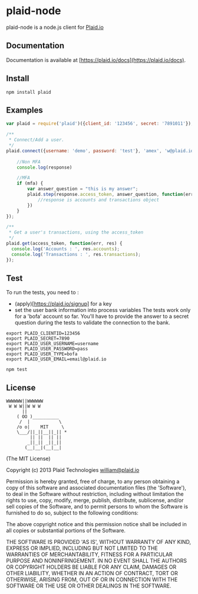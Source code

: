 plaid-node
==============

<!--[![Build Status](https://travis-ci.org/plaid/plaid-node.png)](https://travis-ci.org/plaid/plaid-node) -->


plaid-node is a node.js client for [Plaid.io](https://plaid.io)

## Documentation

Documentation is available at [https://plaid.io/docs](https://plaid.io/docs).

## Install
    npm install plaid

## Examples
```javascript
var plaid = require('plaid')({client_id: '123456', secret: '7891011'});

/**
 * Connect/Add a user.
 */
plaid.connect({username: 'demo', password: 'test'}, 'amex', 'w@plaid.io', function(error, response, mfa){
	
	//Non MFA
	console.log(response)

	//MFA
	if (mfa) {
		var answer_question = "this is my answer";
		plaid.step(response.access_token, answer_question, function(err, response){
			//response is accounts and transactions object
		})
	}
});

/**
 * Get a user's transactions, using the access_token
 */
plaid.get(access_token, function(err, res) {
  console.log('Accounts : ', res.accounts);
  console.log('Transactions : ', res.transactions);
});
```

## Test
To run the tests, you need to :
  - (apply)[https://plaid.io/signup] for a key
  - set the user bank information into process variables
The tests work only for a 'bofa' account so far.
You'll have to provide the answer to a secret question during the tests to validate the connection to the bank.
```
export PLAID_CLIENTID=123456
export PLAID_SECRET=7890
export PLAID_USER_USERNAME=username
export PLAID_USER_PASSWORD=pass
export PLAID_USER_TYPE=bofa
export PLAID_USER_EMAIL=email@plaid.io
```

```
npm test
```

## License

```
WWWWWW||WWWWWW
 W W W||W W W
      ||
    ( OO )__________
     /  |           \
    /o o|    MIT     \
    \___/||_||__||_|| *
         || ||  || ||
        _||_|| _||_||
       (__|__|(__|__|
```

(The MIT License)

Copyright (c) 2013 Plaid Technologies <william@plaid.io>

Permission is hereby granted, free of charge, to any person obtaining a copy of this software and associated documentation files (the 'Software'), to deal in the Software without restriction, including without limitation the rights to use, copy, modify, merge, publish, distribute, sublicense, and/or sell copies of the Software, and to permit persons to whom the Software is furnished to do so, subject to the following conditions:

The above copyright notice and this permission notice shall be included in all copies or substantial portions of the Software.

THE SOFTWARE IS PROVIDED 'AS IS', WITHOUT WARRANTY OF ANY KIND, EXPRESS OR IMPLIED, INCLUDING BUT NOT LIMITED TO THE WARRANTIES OF MERCHANTABILITY, FITNESS FOR A PARTICULAR PURPOSE AND NONINFRINGEMENT. IN NO EVENT SHALL THE AUTHORS OR COPYRIGHT HOLDERS BE LIABLE FOR ANY CLAIM, DAMAGES OR OTHER LIABILITY, WHETHER IN AN ACTION OF CONTRACT, TORT OR OTHERWISE, ARISING FROM, OUT OF OR IN CONNECTION WITH THE SOFTWARE OR THE USE OR OTHER DEALINGS IN THE SOFTWARE.

